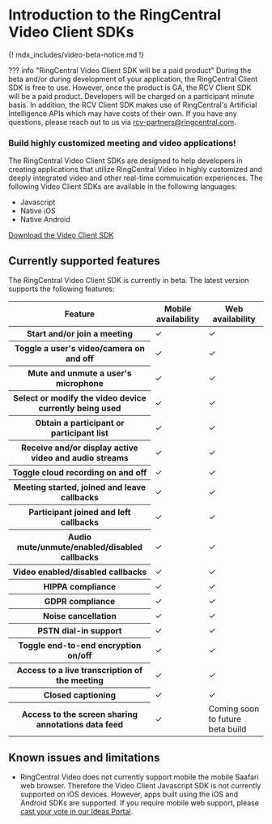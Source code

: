 # Introduction to the RingCentral Video Client SDKs

{! mdx_includes/video-beta-notice.md !}

??? info "RingCentral Video Client SDK will be a paid product"
    During the beta and/or during development of your application, the RingCentral Client SDK is free to use. However, once the product is GA, the RCV Client SDK will be a paid product. Developers will be charged on a participant minute basis. In addition, the RCV Client SDK makes use of RingCentral's Artificial Intelligence APIs which may have costs of their own. If you have any questions, please reach out to us via [rcv-partners@ringcentral.com](mailto:rcv-partners@ringcentral.com). 
	
<div class="jumbotron pt-1">
  <h3 class="h3 display-5">Build highly customized meeting and video applications!</h3>
  <p class="lead">The RingCentral Video Client SDKs are designed to help developers in creating applications that utilize RingCentral Video in highly customized and deeply integrated video and other real-time commuication experiences. The following Video Client SDKs are available in the following languages:</p>
  <ul>
  <li>Javascript</li>
  <li>Native iOS</li>
  <li>Native Android</li>
  </ul>
  <a href="./download/" class="btn btn-primary qs-link">Download the Video Client SDK</a>
</div>

## Currently supported features

The RingCentral Video Client SDK is currently in beta. The latest version supports the following features:

<div class="table">
  <table class="table table-striped text-successtable-border border-light">
    <thead class="border-light">
      <tr>
        <th scope="col">Feature</th>
        <th scope="col"><strong>Mobile availability</strong></th>
        <th scope="col"><strong>Web availability</strong></th>
      </tr>
    </thead>
    <tbody>
      <tr>
        <th scope="row">Start and/or join a meeting</th>
        <td class="text-success ps-5">✓</td>
        <td class="text-success ps-5">✓</td>
      </tr>
      <tr>
        <th scope="row">Toggle a user's video/camera on and off</th>
        <td class="text-success ps-5">✓</td>
        <td class="text-success ps-5">✓</td>
      </tr>
      <tr>
        <th scope="row">Mute and unmute a user's microphone</th>
        <td class="text-success ps-5">✓</td>
        <td class="text-success ps-5">✓</td>
      </tr>
      <tr>
        <th scope="row">Select or modify the video device currently being used</th>
        <td class="text-success ps-5">✓</td>
        <td class="text-success ps-5">✓</td>
      </tr>
      <tr>
        <th scope="row">Obtain a participant or participant list</th>
        <td class="text-success ps-5">✓</td>
        <td class="text-success ps-5">✓</td>
      </tr>
      <tr>
        <th scope="row">Receive and/or display active video and audio streams</th>
        <td class="text-success ps-5">✓</td>
        <td class="text-success ps-5">✓</td>
      </tr>
      <tr>
        <th scope="row">Toggle cloud recording on and off</th>
        <td class="text-success ps-5">✓</td>
        <td class="text-success ps-5">✓</td>
      </tr>
      <tr>
        <th scope="row">Meeting started, joined and leave callbacks</th>
        <td class="text-success ps-5">✓</td>
        <td class="text-success ps-5">✓</td>
      </tr>
      <tr>
        <th scope="row">Participant joined and left callbacks</th>
        <td class="text-success ps-5">✓</td>
        <td class="text-success ps-5">✓</td>
      </tr>
      <tr>
        <th scope="row">Audio mute/unmute/enabled/disabled callbacks</th>
        <td class="text-success ps-5">✓</td>
        <td class="text-success ps-5">✓</td>
      </tr>
      <tr>
        <th scope="row">Video enabled/disabled callbacks</th>
        <td class="text-success ps-5">✓</td>
        <td class="text-success ps-5">✓</td>
      </tr>
      <tr>
        <th scope="row">HIPPA compliance</th>
        <td class="text-success ps-5">✓</td>
        <td class="text-success ps-5">✓</td>
      </tr>
      <tr>
        <th scope="row">GDPR compliance</th>
        <td class="text-success ps-5">✓</td>
        <td class="text-success ps-5">✓</td>
      </tr>
      <tr>
        <th scope="row">Noise cancellation</th>
        <td class="text-success ps-5">✓</td>
        <td class="text-success ps-5">✓</td>
      </tr>
      <tr>
        <th scope="row">PSTN dial-in support</th>
        <td class="text-success ps-5">✓</td>
        <td class="text-success ps-5">✓</td>
      </tr>
      <tr>
        <th scope="row">Toggle end-to-end encryption on/off</th>
        <td class="text-success ps-5">✓</td>
        <td class="text-success ps-5">✓</td>
      </tr>
      <tr>
        <th scope="row">Access to a live transcription of the meeting</th>
        <td class="text-success ps-5">✓</td>
        <td class="text-success ps-5">✓</td>
      </tr>
      <tr>
        <th scope="row">Closed captioning</th>
        <td class="text-success ps-5">✓</td>
        <td class="text-success ps-5">✓</td>
      </tr>
      <tr>
        <th scope="row">Access to the screen sharing annotations data feed</th>
        <td class="text-success ps-5">✓</td>
        <td>Coming soon to future beta build</td>
      </tr>
    </tbody>
  </table>
</div>

## Known issues and limitations

* RingCentral Video does not currently support mobile the mobile Saafari web browser. Therefore the Video Client Javascript SDK is not currently supported on iOS devices. However, apps built using the iOS and Android SDKs are supported. If you require mobile web support, please [cast your vote in our Ideas Portal](https://ideas.ringcentral.com/ideas/CUSTCOM-I-402).

